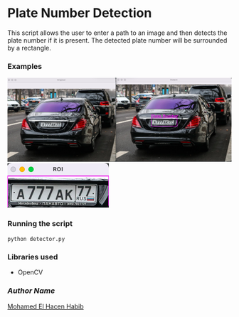 # Plate Number Detection
This script allows the user to enter a path to an image and then detects
the plate number if it is present. The detected plate number will be surrounded by
a rectangle.

### Examples
![example1](Resources/result1.png)
![example2](Resources/result2.png)

### Running the script
```commandline
python detector.py
```

### Libraries used
- OpenCV

### *Author Name*
[Mohamed El Hacen Habib](https://github.com/mohamedelhacen)